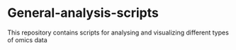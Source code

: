 # General-analysis-scripts
This repository contains scripts for analysing and visualizing different types of omics data
